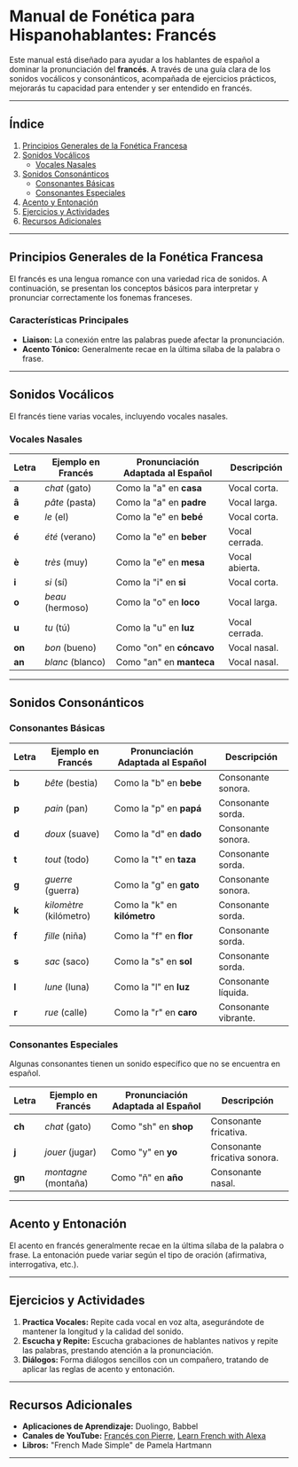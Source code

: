 # Manual de Fonética para Hispanohablantes: Francés

Este manual está diseñado para ayudar a los hablantes de español a dominar la pronunciación del **francés**. A través de una guía clara de los sonidos vocálicos y consonánticos, acompañada de ejercicios prácticos, mejorarás tu capacidad para entender y ser entendido en francés.

---

## Índice

1. [Principios Generales de la Fonética Francesa](#principios-generales-de-la-fonetica-francesa)
2. [Sonidos Vocálicos](#sonidos-vocalicos)
   - [Vocales Nasales](#vocales-nasales)
3. [Sonidos Consonánticos](#sonidos-consonanticos)
   - [Consonantes Básicas](#consonantes-basicas)
   - [Consonantes Especiales](#consonantes-especiales)
4. [Acento y Entonación](#acento-y-entonacion)
5. [Ejercicios y Actividades](#ejercicios-y-actividades)
6. [Recursos Adicionales](#recursos-adicionales)

---

## Principios Generales de la Fonética Francesa

El francés es una lengua romance con una variedad rica de sonidos. A continuación, se presentan los conceptos básicos para interpretar y pronunciar correctamente los fonemas franceses.

### Características Principales

- **Liaison:** La conexión entre las palabras puede afectar la pronunciación.
- **Acento Tónico:** Generalmente recae en la última sílaba de la palabra o frase.

---

## Sonidos Vocálicos

El francés tiene varias vocales, incluyendo vocales nasales.

### Vocales Nasales

| **Letra** | **Ejemplo en Francés** | **Pronunciación Adaptada al Español** | **Descripción** |
| --------- | ---------------------- | ------------------------------------- | --------------- |
| **a**     | _chat_ (gato)          | Como la "a" en **casa**               | Vocal corta.    |
| **â**     | _pâte_ (pasta)         | Como la "a" en **padre**              | Vocal larga.    |
| **e**     | _le_ (el)              | Como la "e" en **bebé**               | Vocal corta.    |
| **é**     | _été_ (verano)         | Como la "e" en **beber**              | Vocal cerrada.  |
| **è**     | _très_ (muy)           | Como la "e" en **mesa**               | Vocal abierta.  |
| **i**     | _si_ (sí)              | Como la "i" en **si**                 | Vocal corta.    |
| **o**     | _beau_ (hermoso)       | Como la "o" en **loco**               | Vocal larga.    |
| **u**     | _tu_ (tú)              | Como la "u" en **luz**                | Vocal cerrada.  |
| **on**    | _bon_ (bueno)          | Como "on" en **cóncavo**              | Vocal nasal.    |
| **an**    | _blanc_ (blanco)       | Como "an" en **manteca**              | Vocal nasal.    |

---

## Sonidos Consonánticos

### Consonantes Básicas

| **Letra** | **Ejemplo en Francés**  | **Pronunciación Adaptada al Español** | **Descripción**      |
| --------- | ----------------------- | ------------------------------------- | -------------------- |
| **b**     | _bête_ (bestia)         | Como la "b" en **bebe**               | Consonante sonora.   |
| **p**     | _pain_ (pan)            | Como la "p" en **papá**               | Consonante sorda.    |
| **d**     | _doux_ (suave)          | Como la "d" en **dado**               | Consonante sonora.   |
| **t**     | _tout_ (todo)           | Como la "t" en **taza**               | Consonante sorda.    |
| **g**     | _guerre_ (guerra)       | Como la "g" en **gato**               | Consonante sonora.   |
| **k**     | _kilomètre_ (kilómetro) | Como la "k" en **kilómetro**          | Consonante sorda.    |
| **f**     | _fille_ (niña)          | Como la "f" en **flor**               | Consonante sorda.    |
| **s**     | _sac_ (saco)            | Como la "s" en **sol**                | Consonante sorda.    |
| **l**     | _lune_ (luna)           | Como la "l" en **luz**                | Consonante líquida.  |
| **r**     | _rue_ (calle)           | Como la "r" en **caro**               | Consonante vibrante. |

### Consonantes Especiales

Algunas consonantes tienen un sonido específico que no se encuentra en español.

| **Letra** | **Ejemplo en Francés** | **Pronunciación Adaptada al Español** | **Descripción**              |
| --------- | ---------------------- | ------------------------------------- | ---------------------------- |
| **ch**    | _chat_ (gato)          | Como "sh" en **shop**                 | Consonante fricativa.        |
| **j**     | _jouer_ (jugar)        | Como "y" en **yo**                    | Consonante fricativa sonora. |
| **gn**    | _montagne_ (montaña)   | Como "ñ" en **año**                   | Consonante nasal.            |

---

## Acento y Entonación

El acento en francés generalmente recae en la última sílaba de la palabra o frase. La entonación puede variar según el tipo de oración (afirmativa, interrogativa, etc.).

---

## Ejercicios y Actividades

1. **Practica Vocales:** Repite cada vocal en voz alta, asegurándote de mantener la longitud y la calidad del sonido.
2. **Escucha y Repite:** Escucha grabaciones de hablantes nativos y repite las palabras, prestando atención a la pronunciación.
3. **Diálogos:** Forma diálogos sencillos con un compañero, tratando de aplicar las reglas de acento y entonación.

---

## Recursos Adicionales

- **Aplicaciones de Aprendizaje:** Duolingo, Babbel
- **Canales de YouTube:** [Francés con Pierre](https://www.youtube.com/channel/UCjCwsGf3Wc91pRro-3t2LNg), [Learn French with Alexa](https://www.youtube.com/channel/UCglS_N1m4I0grPqDN9pD6bA)
- **Libros:** "French Made Simple" de Pamela Hartmann

---
